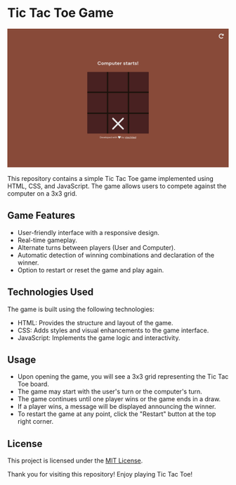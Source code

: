 # Tic Tac Toe Game

![Design preview for Tic Tac Toe Game](./design/desktop-design.png)

This repository contains a simple Tic Tac Toe game implemented using HTML, CSS, and JavaScript. The game allows users to compete against the computer on a 3x3 grid.

## Game Features

- User-friendly interface with a responsive design.
- Real-time gameplay.
- Alternate turns between players (User and Computer).
- Automatic detection of winning combinations and declaration of the winner.
- Option to restart or reset the game and play again.

## Technologies Used

The game is built using the following technologies:

- HTML: Provides the structure and layout of the game.
- CSS: Adds styles and visual enhancements to the game interface.
- JavaScript: Implements the game logic and interactivity.

## Usage

- Upon opening the game, you will see a 3x3 grid representing the Tic Tac Toe board.
- The game may start with the user's turn or the computer's turn.
- The game continues until one player wins or the game ends in a draw.
- If a player wins, a message will be displayed announcing the winner.
- To restart the game at any point, click the "Restart" button at the top right corner.

## License

This project is licensed under the [MIT License](LICENSE).


Thank you for visiting this repository! Enjoy playing Tic Tac Toe!
